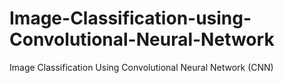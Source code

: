 # Image-Classification-using-Convolutional-Neural-Network
 Image Classification Using Convolutional Neural Network (CNN)

